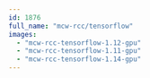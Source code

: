 ```yaml
---
id: 1876
full_name: "mcw-rcc/tensorflow"
images: 
  - "mcw-rcc-tensorflow-1.12-gpu"
  - "mcw-rcc-tensorflow-1.11-gpu"
  - "mcw-rcc-tensorflow-1.14-gpu"
---
```

